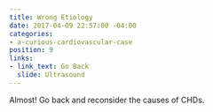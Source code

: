 ```yaml
---
title: Wrong Etiology
date: 2017-04-09 22:57:00 -04:00
categories:
- a-curious-cardiovascular-case
position: 9
links:
- link_text: Go Back
  slide: Ultrasound
---
```


Almost! Go back and reconsider the causes of CHDs.
